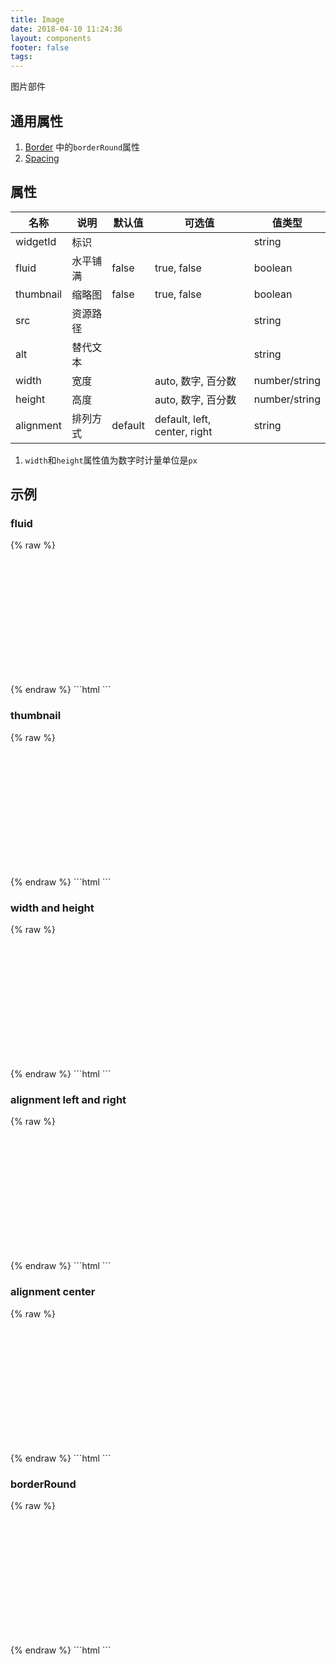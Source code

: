 ```yaml
---
title: Image
date: 2018-04-10 11:24:36
layout: components
footer: false
tags:
---
```


图片部件

## 通用属性

1. [Border](../Utilities/Border.html) 中的`borderRound`属性
1. [Spacing](../Utilities/Spacing.html)

## 属性

| 名称 | 说明 | 默认值 | 可选值 | 值类型 |
| ----- | ------ | ----- | ----- | --------- |
| widgetId| 标识 | | | string |
| fluid | 水平铺满 | false | true, false | boolean |
| thumbnail | 缩略图 | false | true, false | boolean |
| src | 资源路径 | | | string |
| alt | 替代文本 | | | string |
| width | 宽度 | | auto, 数字, 百分数 | number/string |
| height | 高度 | | auto, 数字, 百分数 | number/string |
| alignment | 排列方式 | default | default, left, center, right | string |

1. `width`和`height`属性值为数字时计量单位是`px`

## 示例

### fluid

{% raw %}
<div style="height:200px;">
    <db-img src="https://lorempixel.com/300/150/" fluid="true" alt="demo" width="100%" height="90%"></db-img>
</div>
{% endraw %}
```html
<db-img src="..." fluid="true" alt="demo"></db-img>
```

### thumbnail

{% raw %}
<div style="height:200px;">
    <db-img src="https://lorempixel.com/300/150/" thumbnail="true" alt="demo"></db-img>
</div>
{% endraw %}
```html
<db-img src="..." thumbnail="true" alt="demo"></db-img>
```

### width and height

{% raw %}
<div style="height:200px;">
    <db-img src="https://lorempixel.com/300/150/" alt="demo" width="400" height="90%"></db-img>
</div>
{% endraw %}
```html
<db-img src="..." alt="demo" width="400" height="90%"></db-img>
```

### alignment left and right

{% raw %}
<div style="height:200px;">
    <db-img src="https://lorempixel.com/300/150/" alt="demo" alignment="left" height="90%"></db-img>
    <db-img src="https://lorempixel.com/300/150/" alt="demo" alignment="right" height="90%"></db-img>
</div>
{% endraw %}
```html
<db-img src="..." alt="demo" alignment="left"></db-img>
<db-img src="..." alt="demo" alignment="right"></db-img>
</div>
```

### alignment center

{% raw %}
<div style="height:200px;">
    <db-img src="https://lorempixel.com/300/150/" alt="demo" alignment="center" height="90%"></db-img>
</div>
{% endraw %}
```html
<db-img src="..." alt="demo" alignment="center"></db-img>
```

### borderRound

{% raw %}
<div style="height:200px;width:200px;">
    <db-img src="https://lorempixel.com/300/150/" alt="demo" borderRound="circle" height="100%"></db-img>
</div>
{% endraw %}
```html
<db-img src="..." alt="demo" borderRound="circle"></db-img>
```